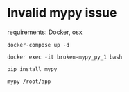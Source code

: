 # Invalid mypy issue

requirements: Docker, osx

```
docker-compose up -d

docker exec -it broken-mypy_py_1 bash

pip install mypy

mypy /root/app
```
